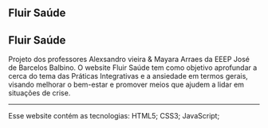 Fluir Saúde
-------------------------------------
Fluir Saúde
-------------------------------------
Projeto dos professores Alexsandro vieira & Mayara Arraes  da EEEP José de Barcelos Balbino.
O website Fluir Saúde tem como objetivo aprofundar a cerca do tema das Práticas Integrativas e a ansiedade
em termos gerais, visando melhorar o bem-estar e promover meios que ajudem a lidar em situações de crise.

-------------------------------------
Esse website contém as tecnologias:
HTML5;
CSS3;
JavaScript;
